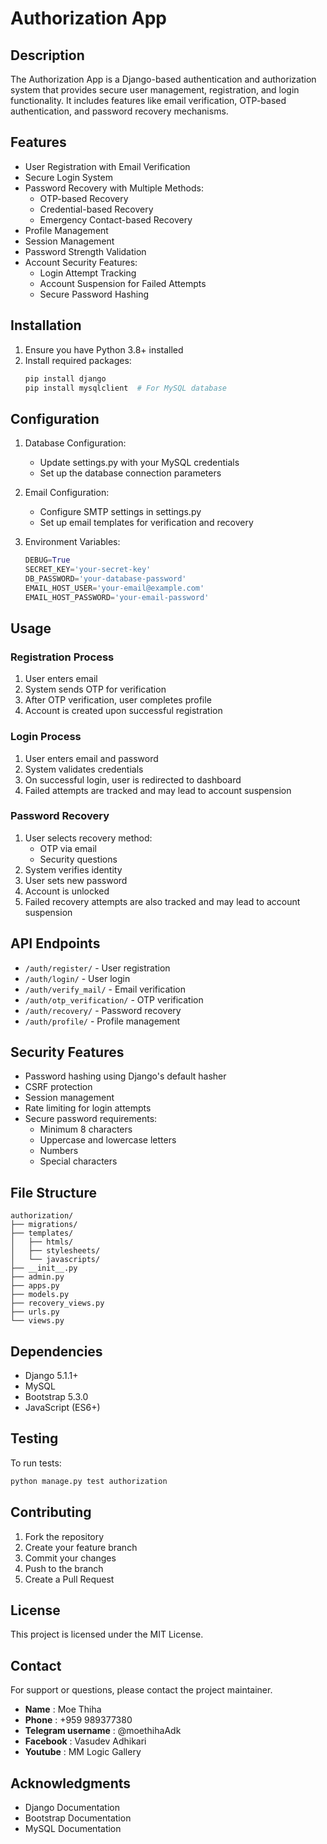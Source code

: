 # Authorization App

## Description
The Authorization App is a Django-based authentication and authorization system that provides secure user management, registration, and login functionality. It includes features like email verification, OTP-based authentication, and password recovery mechanisms.

## Features
- User Registration with Email Verification
- Secure Login System
- Password Recovery with Multiple Methods:
  - OTP-based Recovery
  - Credential-based Recovery
  - Emergency Contact-based Recovery
- Profile Management
- Session Management
- Password Strength Validation
- Account Security Features:
  - Login Attempt Tracking
  - Account Suspension for Failed Attempts
  - Secure Password Hashing

## Installation
1. Ensure you have Python 3.8+ installed
2. Install required packages:
   ```bash
   pip install django
   pip install mysqlclient  # For MySQL database
   ```

## Configuration
1. Database Configuration:
   - Update settings.py with your MySQL credentials
   - Set up the database connection parameters

2. Email Configuration:
   - Configure SMTP settings in settings.py
   - Set up email templates for verification and recovery

3. Environment Variables:
   ```python
   DEBUG=True
   SECRET_KEY='your-secret-key'
   DB_PASSWORD='your-database-password'
   EMAIL_HOST_USER='your-email@example.com'
   EMAIL_HOST_PASSWORD='your-email-password'
   ```

## Usage
### Registration Process
1. User enters email
2. System sends OTP for verification
3. After OTP verification, user completes profile
4. Account is created upon successful registration

### Login Process
1. User enters email and password
2. System validates credentials
3. On successful login, user is redirected to dashboard
4. Failed attempts are tracked and may lead to account suspension

### Password Recovery
1. User selects recovery method:
   - OTP via email
   - Security questions
2. System verifies identity
3. User sets new password
4. Account is unlocked
5. Failed recovery attempts are also tracked and may lead to account suspension

## API Endpoints
- `/auth/register/` - User registration
- `/auth/login/` - User login
- `/auth/verify_mail/` - Email verification
- `/auth/otp_verification/` - OTP verification
- `/auth/recovery/` - Password recovery
- `/auth/profile/` - Profile management

## Security Features
- Password hashing using Django's default hasher
- CSRF protection
- Session management
- Rate limiting for login attempts
- Secure password requirements:
  - Minimum 8 characters
  - Uppercase and lowercase letters
  - Numbers
  - Special characters

## File Structure
```
authorization/
├── migrations/
├── templates/
│   ├── htmls/
│   ├── stylesheets/
│   └── javascripts/
├── __init__.py
├── admin.py
├── apps.py
├── models.py
├── recovery_views.py
├── urls.py
└── views.py
```

## Dependencies
- Django 5.1.1+
- MySQL
- Bootstrap 5.3.0
- JavaScript (ES6+)

## Testing
To run tests:
```bash
python manage.py test authorization
```

## Contributing
1. Fork the repository
2. Create your feature branch
3. Commit your changes
4. Push to the branch
5. Create a Pull Request

## License
This project is licensed under the MIT License.

## Contact
For support or questions, please contact the project maintainer.
- **Name**              : Moe Thiha
- **Phone**             : +959 989377380
- **Telegram username** : @moethihaAdk
- **Facebook**          : Vasudev Adhikari
- **Youtube**           : MM Logic Gallery

## Acknowledgments
- Django Documentation
- Bootstrap Documentation
- MySQL Documentation